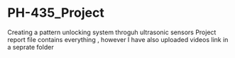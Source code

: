 # PH-435_Project
Creating a pattern unlocking system throguh ultrasonic sensors
Project report file contains everything , however I have also uploaded videos link in a seprate folder
